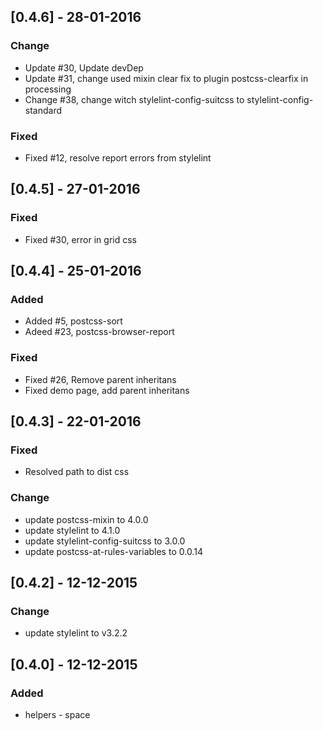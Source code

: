## [0.4.6] - 28-01-2016
### Change
- Update #30, Update devDep
- Update #31, change used mixin clear fix to plugin postcss-clearfix in processing
- Change #38, change witch stylelint-config-suitcss to stylelint-config-standard

### Fixed
- Fixed #12, resolve report errors from stylelint

## [0.4.5] - 27-01-2016
### Fixed
- Fixed #30, error in grid css

## [0.4.4] - 25-01-2016
### Added
- Added #5, postcss-sort
- Adeed #23, postcss-browser-report

### Fixed 
- Fixed #26, Remove parent inheritans
- Fixed demo page, add parent inheritans

## [0.4.3] - 22-01-2016
### Fixed 
- Resolved path to dist css

### Change
- update postcss-mixin to 4.0.0
- update stylelint to 4.1.0
- update stylelint-config-suitcss to 3.0.0
- update postcss-at-rules-variables to 0.0.14

## [0.4.2] - 12-12-2015
### Change
- update stylelint to v3.2.2

## [0.4.0] - 12-12-2015
### Added
- helpers - space